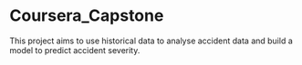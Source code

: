 # Coursera_Capstone
This project aims to use historical data to analyse accident data and build a model to predict accident severity.
